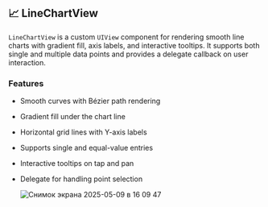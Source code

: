 ## 📈 LineChartView

`LineChartView` is a custom `UIView` component for rendering smooth line charts with gradient fill, axis labels, and interactive tooltips. It supports both single and multiple data points and provides a delegate callback on user interaction.

### Features

- Smooth curves with Bézier path rendering
- Gradient fill under the chart line
- Horizontal grid lines with Y-axis labels
- Supports single and equal-value entries
- Interactive tooltips on tap and pan
- Delegate for handling point selection

  ![Снимок экрана 2025-05-09 в 16 09 47](https://github.com/user-attachments/assets/fb497e44-828a-45d2-9d0f-ba4c2c9fdb0d)
